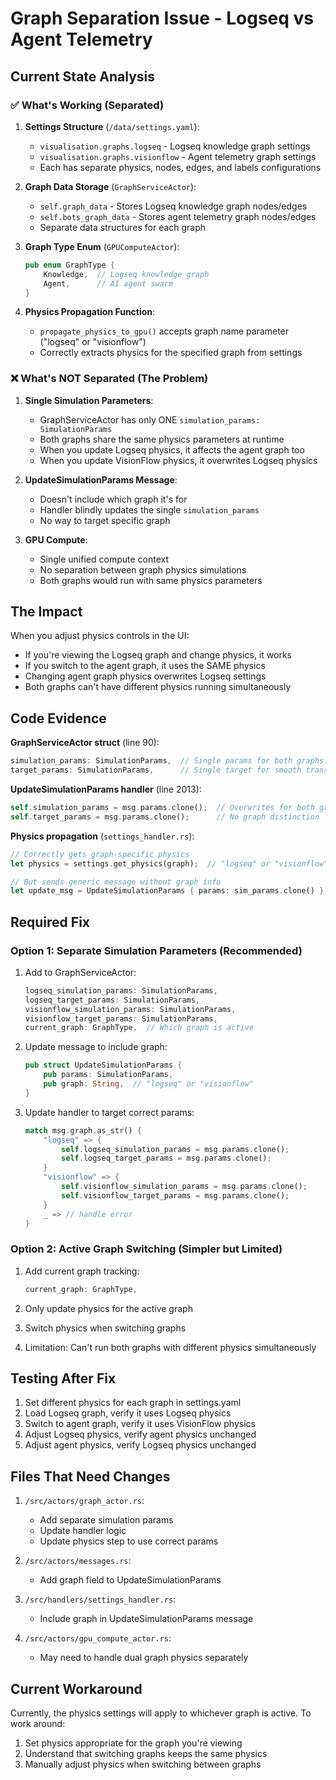 # Graph Separation Issue - Logseq vs Agent Telemetry

## Current State Analysis

### ✅ What's Working (Separated)

1. **Settings Structure** (`/data/settings.yaml`):
   - `visualisation.graphs.logseq` - Logseq knowledge graph settings
   - `visualisation.graphs.visionflow` - Agent telemetry graph settings
   - Each has separate physics, nodes, edges, and labels configurations

2. **Graph Data Storage** (`GraphServiceActor`):
   - `self.graph_data` - Stores Logseq knowledge graph nodes/edges
   - `self.bots_graph_data` - Stores agent telemetry graph nodes/edges
   - Separate data structures for each graph

3. **Graph Type Enum** (`GPUComputeActor`):
   ```rust
   pub enum GraphType {
       Knowledge,  // Logseq knowledge graph
       Agent,      // AI agent swarm
   }
   ```

4. **Physics Propagation Function**:
   - `propagate_physics_to_gpu()` accepts graph name parameter ("logseq" or "visionflow")
   - Correctly extracts physics for the specified graph from settings

### ❌ What's NOT Separated (The Problem)

1. **Single Simulation Parameters**:
   - GraphServiceActor has only ONE `simulation_params: SimulationParams`
   - Both graphs share the same physics parameters at runtime
   - When you update Logseq physics, it affects the agent graph too
   - When you update VisionFlow physics, it overwrites Logseq physics

2. **UpdateSimulationParams Message**:
   - Doesn't include which graph it's for
   - Handler blindly updates the single `simulation_params`
   - No way to target specific graph

3. **GPU Compute**:
   - Single unified compute context
   - No separation between graph physics simulations
   - Both graphs would run with same physics parameters

## The Impact

When you adjust physics controls in the UI:
- If you're viewing the Logseq graph and change physics, it works
- If you switch to the agent graph, it uses the SAME physics
- Changing agent graph physics overwrites Logseq settings
- Both graphs can't have different physics running simultaneously

## Code Evidence

**GraphServiceActor struct** (line 90):
```rust
simulation_params: SimulationParams,  // Single params for both graphs!
target_params: SimulationParams,      // Single target for smooth transitions
```

**UpdateSimulationParams handler** (line 2013):
```rust
self.simulation_params = msg.params.clone();  // Overwrites for both graphs
self.target_params = msg.params.clone();      // No graph distinction
```

**Physics propagation** (`settings_handler.rs`):
```rust
// Correctly gets graph-specific physics
let physics = settings.get_physics(graph);  // "logseq" or "visionflow"

// But sends generic message without graph info
let update_msg = UpdateSimulationParams { params: sim_params.clone() };
```

## Required Fix

### Option 1: Separate Simulation Parameters (Recommended)
1. Add to GraphServiceActor:
   ```rust
   logseq_simulation_params: SimulationParams,
   logseq_target_params: SimulationParams,
   visionflow_simulation_params: SimulationParams,
   visionflow_target_params: SimulationParams,
   current_graph: GraphType,  // Which graph is active
   ```

2. Update message to include graph:
   ```rust
   pub struct UpdateSimulationParams {
       pub params: SimulationParams,
       pub graph: String,  // "logseq" or "visionflow"
   }
   ```

3. Update handler to target correct params:
   ```rust
   match msg.graph.as_str() {
       "logseq" => {
           self.logseq_simulation_params = msg.params.clone();
           self.logseq_target_params = msg.params.clone();
       }
       "visionflow" => {
           self.visionflow_simulation_params = msg.params.clone();
           self.visionflow_target_params = msg.params.clone();
       }
       _ => // handle error
   }
   ```

### Option 2: Active Graph Switching (Simpler but Limited)
1. Add current graph tracking:
   ```rust
   current_graph: GraphType,
   ```

2. Only update physics for the active graph
3. Switch physics when switching graphs
4. Limitation: Can't run both graphs with different physics simultaneously

## Testing After Fix

1. Set different physics for each graph in settings.yaml
2. Load Logseq graph, verify it uses Logseq physics
3. Switch to agent graph, verify it uses VisionFlow physics
4. Adjust Logseq physics, verify agent physics unchanged
5. Adjust agent physics, verify Logseq physics unchanged

## Files That Need Changes

1. `/src/actors/graph_actor.rs`:
   - Add separate simulation params
   - Update handler logic
   - Update physics step to use correct params

2. `/src/actors/messages.rs`:
   - Add graph field to UpdateSimulationParams

3. `/src/handlers/settings_handler.rs`:
   - Include graph in UpdateSimulationParams message

4. `/src/actors/gpu_compute_actor.rs`:
   - May need to handle dual graph physics separately

## Current Workaround

Currently, the physics settings will apply to whichever graph is active. To work around:
1. Set physics appropriate for the graph you're viewing
2. Understand that switching graphs keeps the same physics
3. Manually adjust physics when switching between graphs